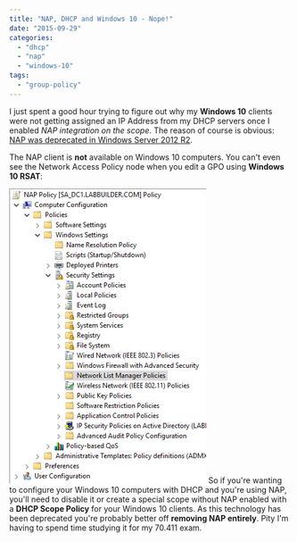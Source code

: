 ```yaml
---
title: "NAP, DHCP and Windows 10 - Nope!"
date: "2015-09-29"
categories:
  - "dhcp"
  - "nap"
  - "windows-10"
tags:
  - "group-policy"
---
```


I just spent a good hour trying to figure out why my **Windows 10** clients were not getting assigned an IP Address from my DHCP servers once I enabled _NAP integration on the scope_. The reason of course is obvious: [NAP was deprecated in Windows Server 2012 R2](http://windowsitpro.com/blog/3-reasons-why-network-access-protection-being-phased-out).

The NAP client is **not** available on Windows 10 computers. You can't even see the Network Access Policy node when you edit a GPO using **Windows 10 RSAT**:

 [![NAP on Windows 10? Nope.](/images/ss_nap_windows10gpedit.png)](/images/ss_nap_windows10gpedit.png) So if you're wanting to configure your Windows 10 computers with DHCP and you're using NAP, you'll need to disable it or create a special scope without NAP enabled with a **DHCP Scope Policy** for your Windows 10 clients. As this technology has been deprecated you're probably better off **removing NAP entirely**. Pity I'm having to spend time studying it for my 70.411 exam.

